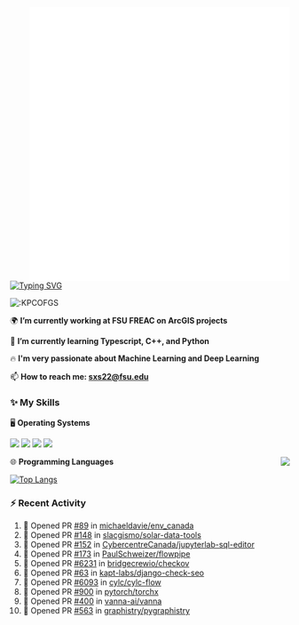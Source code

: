 <img align="right" width="470" src="github-metrics.svg">

[![Typing SVG](https://readme-typing-svg.herokuapp.com?duration=2500&vCenter=true&width=200&height=40&lines=Hello+World+👋)](https://git.io/typing-svg)

<img src="https://count.getloli.com/get/@:KPCOFGS" alt=":KPCOFGS" />

🌍 **I’m currently working at FSU FREAC on ArcGIS projects**

🌱 **I’m currently learning Typescript, C++, and Python**

🔥 **I'm very passionate about Machine Learning and Deep Learning**

📫 **How to reach me: sxs22@fsu.edu**

### ✨ **My Skills**

🖥️ **Operating Systems**

[![](https://img.shields.io/badge/-Linux-4fc08d?style=flat-square&logo=Linux&logoColor=fff)](https://www.linuxfoundation.org/)
[![](https://img.shields.io/badge/LinuxMint-47A248?style=flat-square&logo=linuxmint&logoColor=fff)](https://linuxmint.com/)
[![](https://img.shields.io/badge/Windows11-0078d6?style=flat-square&logo=windows&logoColor=fff)](https://www.microsoft.com/software-download/windows11)
[![](https://img.shields.io/badge/Ubuntu-E95420?style=flat-square&logo=ubuntu&logoColor=white)](https://ubuntu.com/download)

<a>
    <img align="right" src="https://github-readme-stats.vercel.app/api?username=KPCOFGS&theme=tokyonight&show_icons=true&show=reviews,prs_merged,prs_merged_percentage">
</a>

🌐 **Programming Languages**

[![Top Langs](https://github-readme-stats.vercel.app/api/top-langs/?username=KPCOFGS&theme=tokyonight)](https://github.com/anuraghazra/github-readme-stats)

### ⚡ **Recent Activity**
<!--START_SECTION:activity-->
1. 💪 Opened PR [#89](https://github.com/michaeldavie/env_canada/pull/89) in [michaeldavie/env_canada](https://github.com/michaeldavie/env_canada)
2. 💪 Opened PR [#148](https://github.com/slacgismo/solar-data-tools/pull/148) in [slacgismo/solar-data-tools](https://github.com/slacgismo/solar-data-tools)
3. 💪 Opened PR [#152](https://github.com/CybercentreCanada/jupyterlab-sql-editor/pull/152) in [CybercentreCanada/jupyterlab-sql-editor](https://github.com/CybercentreCanada/jupyterlab-sql-editor)
4. 💪 Opened PR [#173](https://github.com/PaulSchweizer/flowpipe/pull/173) in [PaulSchweizer/flowpipe](https://github.com/PaulSchweizer/flowpipe)
5. 💪 Opened PR [#6231](https://github.com/bridgecrewio/checkov/pull/6231) in [bridgecrewio/checkov](https://github.com/bridgecrewio/checkov)
6. 💪 Opened PR [#63](https://github.com/kapt-labs/django-check-seo/pull/63) in [kapt-labs/django-check-seo](https://github.com/kapt-labs/django-check-seo)
7. 💪 Opened PR [#6093](https://github.com/cylc/cylc-flow/pull/6093) in [cylc/cylc-flow](https://github.com/cylc/cylc-flow)
8. 💪 Opened PR [#900](https://github.com/pytorch/torchx/pull/900) in [pytorch/torchx](https://github.com/pytorch/torchx)
9. 💪 Opened PR [#400](https://github.com/vanna-ai/vanna/pull/400) in [vanna-ai/vanna](https://github.com/vanna-ai/vanna)
10. 💪 Opened PR [#563](https://github.com/graphistry/pygraphistry/pull/563) in [graphistry/pygraphistry](https://github.com/graphistry/pygraphistry)
<!--END_SECTION:activity-->

